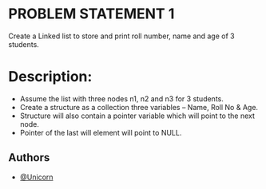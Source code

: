 
# PROBLEM STATEMENT 1

Create a Linked list to store and print roll number, name and age of 3 students.
# Description: 
- Assume the list with three nodes n1, n2 and n3 for 3 students.  
- Create a structure as a collection three variables – Name, Roll No & Age.  
- Structure will also contain a pointer variable which will point to the next node.  
- Pointer of the last will element will point to NULL.


## Authors

- [@Unicorn](https://github.com/sahilgoyal7214/)

